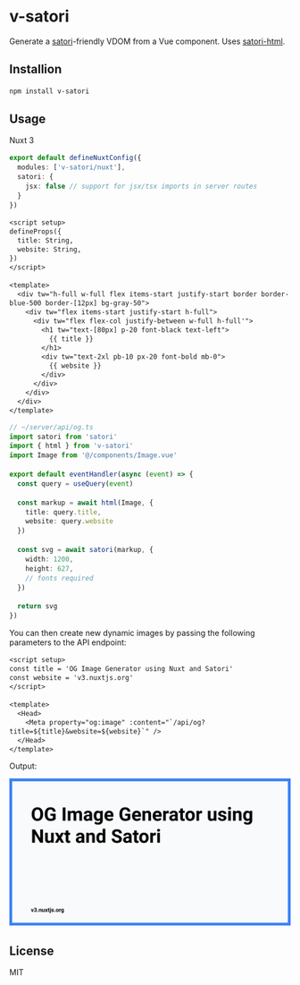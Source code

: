 # v-satori

Generate a [satori](https://github.com/vercel/satori)-friendly VDOM from a Vue component. Uses [satori-html](https://github.com/natemoo-re/satori-html).

## Installion

```bash
npm install v-satori
```

## Usage

Nuxt 3

```ts
export default defineNuxtConfig({
  modules: ['v-satori/nuxt'],
  satori: {
    jsx: false // support for jsx/tsx imports in server routes
  }
})
```

```vue
<script setup>
defineProps({
  title: String,
  website: String,
})
</script>

<template>
  <div tw="h-full w-full flex items-start justify-start border border-blue-500 border-[12px] bg-gray-50">
    <div tw="flex items-start justify-start h-full">
      <div tw="flex flex-col justify-between w-full h-full'">
        <h1 tw="text-[80px] p-20 font-black text-left">
          {{ title }}
        </h1>
        <div tw="text-2xl pb-10 px-20 font-bold mb-0">
          {{ website }}
        </div>
      </div>
    </div>
  </div>
</template>
```

```ts
// ~/server/api/og.ts
import satori from 'satori'
import { html } from 'v-satori'
import Image from '@/components/Image.vue'

export default eventHandler(async (event) => {
  const query = useQuery(event)

  const markup = await html(Image, {
    title: query.title,
    website: query.website
  })

  const svg = await satori(markup, {
    width: 1200,
    height: 627,
    // fonts required
  })

  return svg
})
```

You can then create new dynamic images by passing the following parameters to the API endpoint:

```vue
<script setup>
const title = 'OG Image Generator using Nuxt and Satori'
const website = 'v3.nuxtjs.org'
</script>

<template>
  <Head>
    <Meta property="og:image" :content="`/api/og?title=${title}&website=${website}`" />
  </Head>
</template>
```

Output:

<img src="og.svg" />

## License

MIT
